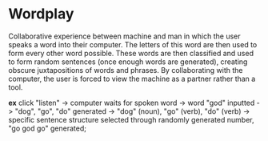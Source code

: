 # Wordplay
Collaborative experience between machine and man in which the user speaks a word into their computer. The letters of this word are then used to form every other word possible. These words are then classified and used to form random sentences (once enough words are generated), creating obscure juxtapositions of words and phrases. By collaborating with the computer, the user is forced to view the machine as a partner rather than a tool.
    
**ex**
click "listen" -> computer waits for spoken word -> word "god" inputted -> "dog", "go", "do"  generated -> "dog" (noun), "go" (verb), "do" (verb) -> specific sentence structure selected through randomly generated number, "go god go" generated;

